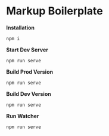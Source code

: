 # Markup Boilerplate

**Installation**

```
npm i
```

**Start Dev Server**

```
npm run serve
```

**Build Prod Version**

```
npm run serve
```

**Build Dev Version**

```
npm run serve
```

**Run Watcher**

```
npm run serve
```
